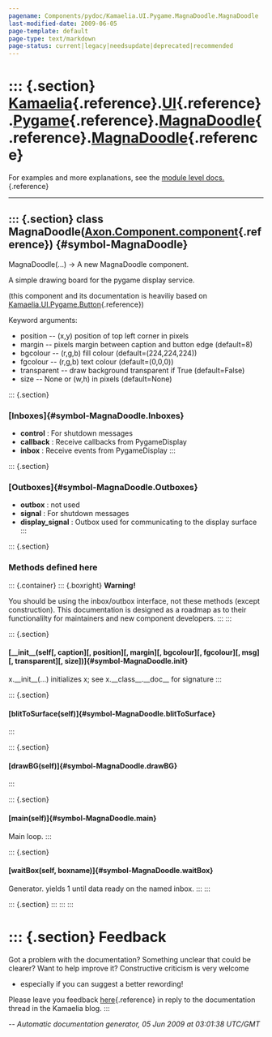 ```yaml
---
pagename: Components/pydoc/Kamaelia.UI.Pygame.MagnaDoodle.MagnaDoodle
last-modified-date: 2009-06-05
page-template: default
page-type: text/markdown
page-status: current|legacy|needsupdate|deprecated|recommended
---
```

::: {.section}
[Kamaelia](/Components/pydoc/Kamaelia.html){.reference}.[UI](/Components/pydoc/Kamaelia.UI.html){.reference}.[Pygame](/Components/pydoc/Kamaelia.UI.Pygame.html){.reference}.[MagnaDoodle](/Components/pydoc/Kamaelia.UI.Pygame.MagnaDoodle.html){.reference}.[MagnaDoodle](/Components/pydoc/Kamaelia.UI.Pygame.MagnaDoodle.MagnaDoodle.html){.reference}
==========================================================================================================================================================================================================================================================================================================================================================

For examples and more explanations, see the [module level
docs.](/Components/pydoc/Kamaelia.UI.Pygame.MagnaDoodle.html){.reference}

------------------------------------------------------------------------

::: {.section}
class MagnaDoodle([Axon.Component.component](/Docs/Axon/Axon.Component.component.html){.reference}) {#symbol-MagnaDoodle}
---------------------------------------------------------------------------------------------------

MagnaDoodle(\...) -\> A new MagnaDoodle component.

A simple drawing board for the pygame display service.

(this component and its documentation is heaviliy based on
[Kamaelia.UI.Pygame.Button](/Components/pydoc/Kamaelia.UI.Pygame.Button.html){.reference})

Keyword arguments:

-   position \-- (x,y) position of top left corner in pixels
-   margin \-- pixels margin between caption and button edge (default=8)
-   bgcolour \-- (r,g,b) fill colour (default=(224,224,224))
-   fgcolour \-- (r,g,b) text colour (default=(0,0,0))
-   transparent \-- draw background transparent if True (default=False)
-   size \-- None or (w,h) in pixels (default=None)

::: {.section}
### [Inboxes]{#symbol-MagnaDoodle.Inboxes}

-   **control** : For shutdown messages
-   **callback** : Receive callbacks from PygameDisplay
-   **inbox** : Receive events from PygameDisplay
:::

::: {.section}
### [Outboxes]{#symbol-MagnaDoodle.Outboxes}

-   **outbox** : not used
-   **signal** : For shutdown messages
-   **display\_signal** : Outbox used for communicating to the display
    surface
:::

::: {.section}
### Methods defined here

::: {.container}
::: {.boxright}
**Warning!**

You should be using the inbox/outbox interface, not these methods
(except construction). This documentation is designed as a roadmap as to
their functionalilty for maintainers and new component developers.
:::
:::

::: {.section}
#### [\_\_init\_\_(self\[, caption\]\[, position\]\[, margin\]\[, bgcolour\]\[, fgcolour\]\[, msg\]\[, transparent\]\[, size\])]{#symbol-MagnaDoodle.__init__}

x.\_\_init\_\_(\...) initializes x; see x.\_\_class\_\_.\_\_doc\_\_ for
signature
:::

::: {.section}
#### [blitToSurface(self)]{#symbol-MagnaDoodle.blitToSurface}
:::

::: {.section}
#### [drawBG(self)]{#symbol-MagnaDoodle.drawBG}
:::

::: {.section}
#### [main(self)]{#symbol-MagnaDoodle.main}

Main loop.
:::

::: {.section}
#### [waitBox(self, boxname)]{#symbol-MagnaDoodle.waitBox}

Generator. yields 1 until data ready on the named inbox.
:::
:::

::: {.section}
:::
:::
:::

::: {.section}
Feedback
========

Got a problem with the documentation? Something unclear that could be
clearer? Want to help improve it? Constructive criticism is very welcome
- especially if you can suggest a better rewording!

Please leave you feedback
[here](../../../cgi-bin/blog/blog.cgi?rm=viewpost&nodeid=1142023701){.reference}
in reply to the documentation thread in the Kamaelia blog.
:::

*\-- Automatic documentation generator, 05 Jun 2009 at 03:01:38 UTC/GMT*
